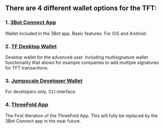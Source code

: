 ## There are 4 different wallet options for the TFT:

### 1. [3Bot Connect App](/token/apps_wallets/3bot_app.md)

Wallet included in the 3Bot app. Basic features. For iOS and Android.

### 2. [TF Desktop Wallet](https://github.com/threefoldtech/threefold-wallet-electron)

Desktop wallet for the advanced user. Including multisignature wallet functionality that allows for example companies to add multiple signatures for TFT transactions.

### 3. [Jumpscale Developer Wallet](https://github.com/threefoldfoundation/tfchain)

For developers only. CLI interface.

### 4. [ThreeFold App](/token/apps_wallets/threefold_app.md)

The First Itteration of the ThreeFold App. This will fully be replaced by the 3Bot Connect app in the near future. 